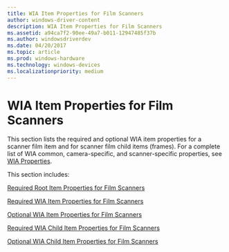 ```yaml
---
title: WIA Item Properties for Film Scanners
author: windows-driver-content
description: WIA Item Properties for Film Scanners
ms.assetid: a94ca7f2-90ee-49a7-b011-12947485f37b
ms.author: windowsdriverdev
ms.date: 04/20/2017
ms.topic: article
ms.prod: windows-hardware
ms.technology: windows-devices
ms.localizationpriority: medium
---
```


# WIA Item Properties for Film Scanners





This section lists the required and optional WIA item properties for a scanner film item and for scanner film child items (frames). For a complete list of WIA common, camera-specific, and scanner-specific properties, see [WIA Properties](https://msdn.microsoft.com/library/windows/hardware/ff552739).

This section includes:

[Required Root Item Properties for Film Scanners](required-root-item-properties-for-film-scanners.md)

[Required WIA Item Properties for Film Scanners](required-wia-item-properties-for-film-scanners.md)

[Optional WIA Item Properties for Film Scanners](optional-wia-item-properties-for-film-scanners.md)

[Required WIA Child Item Properties for Film Scanners](required-wia-child-item-properties-for-film-scanners.md)

[Optional WIA Child Item Properties for Film Scanners](optional-wia-child-item-properties-for-film-scanners.md)

 

 




